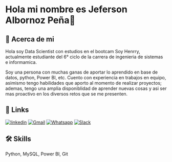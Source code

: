 # Hola mi nombre es Jeferson Albornoz Peña👋

## 🚀 Acerca de mi 
Hola soy Data Scientist con estudios en el bootcam Soy Henrry, actualmente estudiante del 6° ciclo de la carrera de ingenieria de sistemas e informamica.

Soy una persona con muchas ganas de aportar lo aprendido en base de datos, python, Power BI, etc. Cuento con experiencia en trabajos en equipo, asimismo tengo habilidades que aporto al momento
de realizar proyectos; ademas, tengo una amplia disponiblidad de aprender nuevas cosas y asi ser mas proactivo en los diversos retos que se me presenten. 

## 🔗 Links
[![linkedin](https://img.shields.io/badge/linkedin-0A66C2?style=for-the-badge&logo=linkedin&logoColor=white)](www.linkedin.com/in/jeferson-albornoz-peña-5018831bb)
[![Gmail](https://img.shields.io/badge/Gmail-D14836?style=for-the-badge&logo=gmail&logoColor=white)](micuentajeferson@gmail.com)
[![Whatsapp](https://img.shields.io/badge/WhatsApp-25D366?style=for-the-badge&logo=whatsapp&logoColor=white)](https://wa.me/qr/MKV3FFELBZPTB1)
[![Slack](https://img.shields.io/badge/Slack-4A154B?style=for-the-badge&logo=slack&logoColor=white)](https://soyhenry.slack.com/team/U054BK2Q606)

## 🛠 Skills
Python, MySQL, Power BI, Git 
